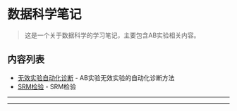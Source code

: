 # 数据科学笔记

> 这是一个关于数据科学的学习笔记，主要包含AB实验相关内容。

## 内容列表

- [无效实验自动化诊断](/ab_paper/auto_diagnose.md) - AB实验无效实验的自动化诊断方法
- [SRM检验](/ab_paper/srm_test.md) - SRM检验
---


---


